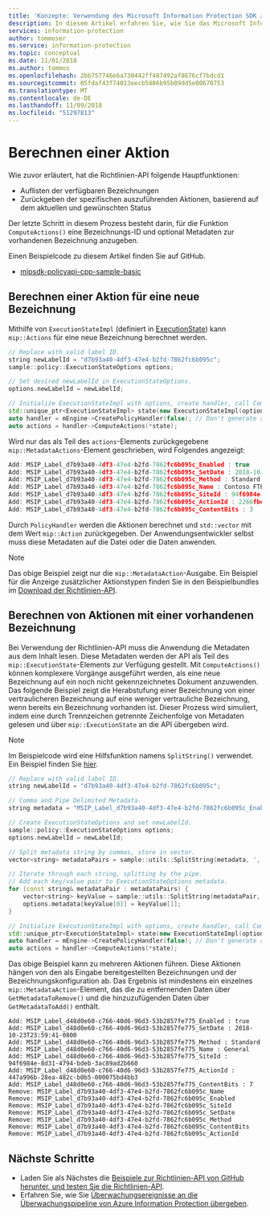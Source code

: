 ```yaml
---
title: 'Konzepte: Verwendung des Microsoft Information Protection SDK zum Generieren von Überwachungsereignissen'
description: In diesem Artikel erfahren Sie, wie Sie das Microsoft Information Protection SDK zum Berechnen verwenden.
services: information-protection
author: tommoser
ms.service: information-protection
ms.topic: conceptual
ms.date: 11/01/2018
ms.author: tommos
ms.openlocfilehash: 2bb757746e6a730442ff487492af8676cf7bdcd1
ms.sourcegitcommit: 05fdaf43f74013eecb5886b95b09dd5e00670753
ms.translationtype: MT
ms.contentlocale: de-DE
ms.lasthandoff: 11/09/2018
ms.locfileid: "51297813"
---
```

# <a name="compute-an-action"></a>Berechnen einer Aktion

Wie zuvor erläutert, hat die Richtlinien-API folgende Hauptfunktionen:
- Auflisten der verfügbaren Bezeichnungen
- Zurückgeben der spezifischen auszuführenden Aktionen, basierend auf dem aktuellen und gewünschten Status

Der letzte Schritt in diesem Prozess besteht darin, für die Funktion `ComputeActions()` eine Bezeichnungs-ID und optional Metadaten zur vorhandenen Bezeichnung anzugeben.

Einen Beispielcode zu diesem Artikel finden Sie auf GitHub.

* [mipsdk-policyapi-cpp-sample-basic](https://github.com/Azure-Samples/mipsdk-policyapi-cpp-sample-basic)

## <a name="compute-an-action-for-a-new-label"></a>Berechnen einer Aktion für eine neue Bezeichnung

Mithilfe von `ExecutionStateImpl` (definiert in [ExecutionState](concept-auditing-policy-executionstate-cpp.md)) kann `mip::Actions` für eine neue Bezeichnung berechnet werden.

```cpp
// Replace with valid label ID.
string newLabelId = "d7b93a40-4df3-47e4-b2fd-7862fc6b095c"; 
sample::policy::ExecutionStateOptions options;

// Set desired newLabelId in ExecutionStateOptions.
options.newLabelId = newLabelId;

// Initialize ExecutionStateImpl with options, create handler, call ComputeActions.
std::unique_ptr<ExecutionStateImpl> state(new ExecutionStateImpl(options));
auto handler = mEngine->CreatePolicyHandler(false); // Don't generate audit event.
auto actions = handler->ComputeActions(*state);
```

Wird nur das als Teil des `actions`-Elements zurückgegebene `mip::MetadataActions`-Element geschrieben, wird Folgendes angezeigt:

```cpp
Add: MSIP_Label_d7b93a40-4df3-47e4-b2fd-7862fc6b095c_Enabled : true
Add: MSIP_Label_d7b93a40-4df3-47e4-b2fd-7862fc6b095c_SetDate : 2018-10-23T20:39:06-0800
Add: MSIP_Label_d7b93a40-4df3-47e4-b2fd-7862fc6b095c_Method : Standard
Add: MSIP_Label_d7b93a40-4df3-47e4-b2fd-7862fc6b095c_Name : Contoso FTEs (C)
Add: MSIP_Label_d7b93a40-4df3-47e4-b2fd-7862fc6b095c_SiteId : 94f6984e-8d31-4794-bdeb-3ac89ad2b660
Add: MSIP_Label_d7b93a40-4df3-47e4-b2fd-7862fc6b095c_ActionId : 2266fbe8-a0d9-44e8-bad8-00008f2a0915
Add: MSIP_Label_d7b93a40-4df3-47e4-b2fd-7862fc6b095c_ContentBits : 3
```

Durch `PolicyHandler` werden die Aktionen berechnet und `std::vector` mit dem Wert `mip::Action` zurückgegeben. Der Anwendungsentwickler selbst muss diese Metadaten auf die Datei oder die Daten anwenden.

> [!NOTE]
> Das obige Beispiel zeigt nur die `mip::MetadataAction`-Ausgabe. Ein Beispiel für die Anzeige zusätzlicher Aktionstypen finden Sie in den Beispielbundles im [Download der Richtlinien-API](https://aka.ms/mipsdkbins).

## <a name="compute-actions-with-an-existing-label"></a>Berechnen von Aktionen mit einer vorhandenen Bezeichnung

Bei Verwendung der Richtlinien-API muss die Anwendung die Metadaten aus dem Inhalt lesen. Diese Metadaten werden der API als Teil des `mip::ExecutionState`-Elements zur Verfügung gestellt. Mit `ComputeActions()` können komplexere Vorgänge ausgeführt werden, als eine neue Bezeichnung auf ein noch nicht gekennzeichnetes Dokument anzuwenden. Das folgende Beispiel zeigt die Herabstufung einer Bezeichnung von einer vertraulicheren Bezeichnung auf eine weniger vertrauliche Bezeichnung, wenn bereits ein Bezeichnung vorhanden ist. Dieser Prozess wird simuliert, indem eine durch Trennzeichen getrennte Zeichenfolge von Metadaten gelesen und über `mip::ExecutionState` an die API übergeben wird.

> [!NOTE]
> Im Beispielcode wird eine Hilfsfunktion namens `SplitString()` verwendet. Ein Beispiel finden Sie [hier](https://github.com/Azure-Samples/mipsdk-policyapi-cpp-sample-basic/blob/master/mipsdk-policyapi-cpp-sample-basic/utils.cpp).

```cpp
// Replace with valid label ID.
string newLabelId = "d7b93a40-4df3-47e4-b2fd-7862fc6b095c";

// Comma and Pipe Delimited Metadata.
string metadata = "MSIP_Label_d7b93a40-4df3-47e4-b2fd-7862fc6b095c_Enabled|true,MSIP_Label_d7b93a40-4df3-47e4-b2fd-7862fc6b095c_SetDate|2018-10-23T21:53:31-0800,MSIP_Label_d7b93a40-4df3-47e4-b2fd-7862fc6b095c_Method|Standard,MSIP_Label_d7b93a40-4df3-47e4-b2fd-7862fc6b095c_Name|Contoso FTEs (C),MSIP_Label_d7b93a40-4df3-47e4-b2fd-7862fc6b095c_SiteId|94f6984e-8d31-4794-bdeb-3ac89ad2b660,MSIP_Label_d7b93a40-4df3-47e4-b2fd-7862fc6b095c_ActionId|b56491d9-155f-40ff-866f-0000acd85c31,MSIP_Label_d7b93a40-4df3-47e4-b2fd-7862fc6b095c_ContentBits|7";

// Create ExecutionStateOptions and set newLabelId.
sample::policy::ExecutionStateOptions options;
options.newLabelId = newLabelId;

// Split metadata string by commas, store in vector.
vector<string> metadataPairs = sample::utils::SplitString(metadata, ','); 

// Iterate through each string, splitting by the pipe.
// Add each key/value pair to ExecutionStateOptions metadata.
for (const string& metadataPair : metadataPairs) {
    vector<string> keyValue = sample::utils::SplitString(metadataPair, '|');
    options.metadata[keyValue[0]] = keyValue[1];
}

// Initialize ExecutionStateImpl with options, create handler, call ComputeActions
std::unique_ptr<ExecutionStateImpl> state(new ExecutionStateImpl(options));
auto handler = mEngine->CreatePolicyHandler(false); // Don't generate audit event.
auto actions = handler->ComputeActions(*state);
```

Das obige Beispiel kann zu mehreren Aktionen führen. Diese Aktionen hängen von den als Eingabe bereitgestellten Bezeichnungen und der Bezeichnungskonfiguration ab. Das Ergebnis ist mindestens ein einzelnes `mip::MetadataAction`-Element, das die zu entfernenden Daten über `GetMetadataToRemove()` und die hinzuzufügenden Daten über `GetMetadataToAdd()` enthält.

```
Add: MSIP_Label_d48d0e60-c766-40d6-96d3-53b2857fe775_Enabled : true
Add: MSIP_Label_d48d0e60-c766-40d6-96d3-53b2857fe775_SetDate : 2018-10-23T23:59:41-0800
Add: MSIP_Label_d48d0e60-c766-40d6-96d3-53b2857fe775_Method : Standard
Add: MSIP_Label_d48d0e60-c766-40d6-96d3-53b2857fe775_Name : General
Add: MSIP_Label_d48d0e60-c766-40d6-96d3-53b2857fe775_SiteId : 94f6984e-8d31-4794-bdeb-3ac89ad2b660
Add: MSIP_Label_d48d0e60-c766-40d6-96d3-53b2857fe775_ActionId : 447a996b-28ea-482c-b0b5-000075bd4bb3
Add: MSIP_Label_d48d0e60-c766-40d6-96d3-53b2857fe775_ContentBits : 7
Remove: MSIP_Label_d7b93a40-4df3-47e4-b2fd-7862fc6b095c_Name
Remove: MSIP_Label_d7b93a40-4df3-47e4-b2fd-7862fc6b095c_Enabled
Remove: MSIP_Label_d7b93a40-4df3-47e4-b2fd-7862fc6b095c_SiteId
Remove: MSIP_Label_d7b93a40-4df3-47e4-b2fd-7862fc6b095c_SetDate
Remove: MSIP_Label_d7b93a40-4df3-47e4-b2fd-7862fc6b095c_Method
Remove: MSIP_Label_d7b93a40-4df3-47e4-b2fd-7862fc6b095c_ContentBits
Remove: MSIP_Label_d7b93a40-4df3-47e4-b2fd-7862fc6b095c_ActionId
```

## <a name="next-steps"></a>Nächste Schritte

* Laden Sie als Nächstes die [Beispiele zur Richtlinien-API von GitHub herunter, und testen Sie die Richtlinien-API](https://azure.microsoft.com/resources/samples/?sort=0&term=mipsdk+policyapi).
* Erfahren Sie, wie Sie [Überwachungsereignisse an die Überwachungspipeline von Azure Information Protection übergeben](concept-auditing-policy-cpp.md).